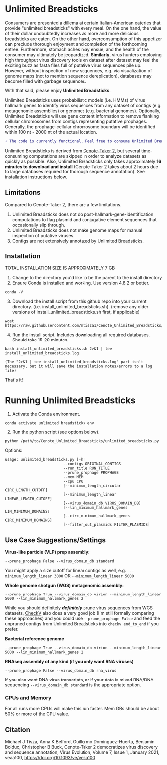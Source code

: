 # Unlimited Breadsticks
Consumers are presented a dillema at certain Italian-American eateries that provide "unlimited breadsticks" with every meal. On the one hand, the value of their dollar undoubtedly increases as more and more delicious breadsticks are eaten.  On the other hand, overconsumption of this appetizer can preclude thorough enjoyment and completion of the forthcoming entree. Furthermore, stomach aches may ensue, and the health of the consumer may ultimately be jeopardized. **Similarly**, virus hunters employing high throughput virus discovery tools on dataset after dataset may feel the exciting buzz as fasta files full of putative virus sequences pile up. However, without inspection of new sequences, e.g. via visualization of genome maps (not to mention sequence dereplication), databases may become filled with garbage sequences. 

With that said, please enjoy **Unlimited Breadsticks**.


Unlimited Breadsticks uses probabilistic models (i.e. HMMs) of virus hallmark genes to identify virus sequences from any dataset of contigs (e.g. metagenomic assemblies) or genomes (e.g. bacterial genomes). Optionally, Unlimited Breadsticks will use gene content information to remove flanking cellular chromosomes from contigs representing putative prophages. Generally, the prophage-cellular chromosome boundary will be identified within 100 nt - 2000 nt of the actual location.

```diff
+ The code is currently functional. Feel free to consume Unlimited Breadsticks at will.
```
Unlimited Breadsticks is derived from [Cenote-Taker 2](https://github.com/mtisza1/Cenote-Taker2), but several time-consuming computations are skipped in order to analyze datasets as quickly as possible. Also, Unlimited Breadsticks only takes approximately **16 minutes to download and install** (Cenote-Taker 2 takes about 2 hours due to large databases required for thorough sequence annotation). See installation instructions below.

## Limitations
Compared to Cenote-Taker 2, there are a few limitations.

1) Unlimited Breadsticks does not do post-hallmark-gene-identification computations to flag plasmid and conjugative element sequences that occasionally slip through.
2) Unlimited Breadsticks does not make genome maps for manual inspection of putative viruses.
3) Contigs are not extensively annotated by Unlimited Breadsticks.

## Installation

TOTAL INSTALLATION SIZE IS APPROXIMATELY 7 GB
1. Change to the directory you'd like to be the parent to the install directory
2. Ensure Conda is installed and working. Use version 4.8.2 or better.
```
conda -V
```
3. Download the install script from this github repo into your current directory. (i.e. install_unlimited_breadsticks.sh). (remove any older versions of install_unlimited_breadsticks.sh first, if applicable)
```
wget  https://raw.githubusercontent.com/mtisza1/Cenote_Unlimited_Breadsticks/main/install_unlimited_breadsticks.sh
```
4. Run the install script. Includes downloading all required databases. Should take 15-20 minutes. 
```
bash install_unlimited_breadsticks.sh 2>&1 | tee install_unlimited_breadsticks.log

(The "2>&1 | tee install_unlimited_breadsticks.log" part isn't necessary, but it will save the installation notes/errors to a log file)
```
That's it!

# Running Unlimited Breadsticks
1. Activate the Conda environment.
```
conda activate unlimited_breadsticks_env
```
2. Run the python script (see options below).
```
python /path/to/Cenote_Unlimited_Breadsticks/unlimited_breadsticks.py
```
Options:
```
usage: unlimited_breadsticks.py [-h] 
                          --contigs ORIGINAL_CONTIGS 
                          --run_title RUN_TITLE 
                          --prune_prophage PROPHAGE 
                          --mem MEM 
                          --cpu CPU 
                          [--minimum_length_circular CIRC_LENGTH_CUTOFF]
                          [--minimum_length_linear LINEAR_LENGTH_CUTOFF]
                          [--virus_domain_db VIRUS_DOMAIN_DB]
                          [--lin_minimum_hallmark_genes LIN_MINIMUM_DOMAINS]
                          [--circ_minimum_hallmark_genes CIRC_MINIMUM_DOMAINS]
                          [--filter_out_plasmids FILTER_PLASMIDS]
``` 

## Use Case Suggestions/Settings
**Virus-like particle (VLP) prep assembly:**
```
--prune_prophage False --virus_domain_db standard
```
You might apply a size cutoff for linear contigs as well, e.g. ` --minimum_length_linear 3000` OR `--minimum_length_linear 5000`

**Whole genome shotgun (WGS) metagenomic assembly:**
```
--prune_prophage True --virus_domain_db virion --minimum_length_linear 5000 --lin_minimum_hallmark_genes 2
```
While you should definitely ***definitely*** prune virus sequences from WGS datasets, [CheckV](https://bitbucket.org/berkeleylab/checkv/src/master/) also does a very good job (I'm still formally comparing these approaches) and you could use `--prune_prophage False` and feed the unpruned contigs from Unlimited Breadsticks into `checkv end_to_end` if you prefer.

**Bacterial reference genome**
```
--prune_prophage True --virus_domain_db virion --minimum_length_linear 5000 --lin_minimum_hallmark_genes 2
```
**RNAseq assembly of any kind (if you only want RNA viruses)**
```
--prune_prophage False --virus_domain_db rna_virus
```
If you also want DNA virus transcripts, or if your data is mixed RNA/DNA sequencing `--virus_domain_db standard` is the appropriate option.

### CPUs and Memory
For all runs more CPUs will make this run faster. Mem GBs should be about 50% or more of the CPU value.

## Citation
Michael J Tisza, Anna K Belford, Guillermo Domínguez-Huerta, Benjamin Bolduc, Christopher B Buck, Cenote-Taker 2 democratizes virus discovery and sequence annotation, Virus Evolution, Volume 7, Issue 1, January 2021, veaa100, https://doi.org/10.1093/ve/veaa100

